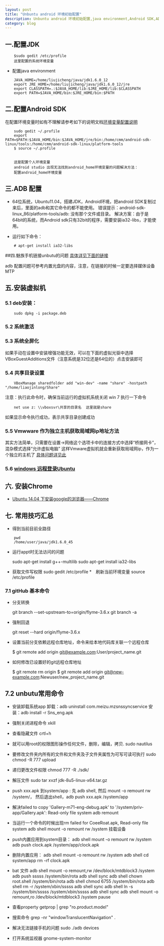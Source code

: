 ```yaml
---
layout: post
title: "Unbuntu android 环境初始配置"
description: Unbuntu android 环境初始配置,java environment,Android SDK,ADB 配置，虚拟机安装
category: blog
---
```


## 一.配置JDK

```
	$sudo gedit /etc/profile
	这里配置的系统环境变量
```
* 配置java environment

```
	JAVA_HOME=/home/liujicheng/java/jdk1.6.0_12
	export JRE_HOME=/home/liujicheng/java/jdk1.6.0_12/jre
	export CLASSPATH=.:$JAVA_HOME/lib:$JRE_HOME/lib:$CLASSPATH
	export PATH=$JAVA_HOME/bin:$JRE_HOME/bin:$PATH

```

## 二.配置Android SDK
在配置环境变量时如有不理解请参考如下的说明文档[环境变量配置说明](http://www.cnblogs.com/bluestorm/archive/2012/10/12/2721210.html)

```
	sudo gedit ~/.profile
	export PATH=$PATH:$JAVA_HOME/bin:$JAVA_HOME/jre/bin:/home/cmm/android-sdk-linux/tools:/home/cmm/android-sdk-linux/platform-tools
	$ source ~/.profile


	这是配置个人环境变量
	android studio 出现无法找到android_home环境变量的问题解决方法：
	配置android_home环境变量
```


## 三.ADB 配置
*  64位系统，Ubuntu11.04，搭建JDK，Android环境，把android SDK复制过来后，里面的adb和其它命令的都不能使用。
错误提示：android-sdk-linux_86/platform-tools/adb: 没有那个文件或目录。
解决方案：由于是64bit的系统，而Android sdk只有32bit的程序，需要安装ia32-libs，才能使用。

* 运行如下命令：
```
	# apt-get install ia32-libs
```


##四.魅族手机链接unbutu的问题
[具体详见下面的链接](http://jingyan.baidu.com/article/a3761b2ba329571576f9aa09.html)

adb 配置问题可参考内置光盘的内容，注意，在链接的时候一定要选择媒体设备MTP


## 五.安装虚拟机
### 5.1 deb安装：
```
	sudo dpkg -i package.deb
```


### 5.2 系统激活
### 5.3 系统全屏化
如果手动在设置中安装增强功能无效，可以在下面的虚拟光驱中选择VBoxGuestAdditions文件（注意系统是32位还是64位的）点击安装即可
### 5.4 共享目录设置

```
	VBoxManage sharedfolder add "win-dev" -name "share" -hostpath "/home/liaojinlong/Share"
```

注意：执行此命令时，确保当前运行的虚拟机系统关闭
win 7 执行一下命令
```
	net use z: \\vboxsvr\共享的目录名  这里就是share
```
如果显示命令执行成功，表示共享目录创建成功

### 5.5 Vmwware 作为独立主机获取局域网ip地址方法
其实方法简单，只需要在设置->网络这个选项卡中的连接方式中选择“桥接网卡”，混杂模式选择“允许虚拟电脑”
这样Vmware虚拟机就会重新获取局域网ip，作为一个独立的主机了
[具体问题详见此](http://zhidao.baidu.com/link?url=Em-j_y9WCHw306GLsxrU22hr_sq3FIHt7CPRFPvMfrxMH5vSmJO9Oz1NLNt2rVlCOR16OOFfL9yqB0RG_LKBoa)

### 5.6 [windows 远程登录Ubuntu](http://jingyan.baidu.com/article/a501d80cf71bc3ec630f5e0c.html)

## 六. 安装Chrome
* [Ubuntu 14.04 下安装google的浏览器——Chrome](http://jingyan.baidu.com/article/a681b0de18071e3b1843463b.html)


## 七. 常用技巧汇总

* 得到当前目前全路径
```
	pwd 
	/home/user/java/jdk1.6.0_45
```
* 运行appt时无法访问的问题

	sudo apt-get install g++-multilib
	sudo apt-get install ia32-libs


* 获取文件写权限
	sudo gedit /etc/profile
*　刷新当前环境变量
	source /etc/profile



### 7.1 gitHub 基本命令
* 分支转换

	git branch --set-upstream-to=origin/flyme-3.6.x
	git branch -a

* 强制回退

	git reset --hard origin/flyme-3.6.x

* 设置当前分支依赖远程仓库地址，命令来给本地代码库关联一个远程仓库

	$ git remote add origin git@example.com:User/project_name.git

* 如何修改已设置好的git远程仓库地址

	$ git remote rm origin
	$ git remote add origin git@new-example.com:Newuser/new_project_name.git


## 7.2 unbutu常用命令

* 安装卸载系统app
	卸载：adb uninstall com.meizu.mzsnssyncservice
	安装：adb install -r Sns_eng.apk

* 强制关闭进程命令
	xkill
* 查看隐藏文件
	crtl+h

* 就可以用root的权限图形操作任何文件，删除，编辑，拷贝.
sudo nautilus

* 要修改文件夹内所有的文件和文件夹及子文件夹属性为可写可读可执行
	sudo chmod -R 777 upload
* 递归更改文件权限
	chmod 777 -R ./sdk/

* 解压文件
	sudo tar xvzf jdk-8u5-linux-x64.tar.gz

* push xxx.apk 到system/app :
	先 adb shell, 然后 mount -o remount rw /system/，
	然后退出shell，adb push xxx.apk  /system/app


* 解决failed to copy 'Gallery-m71-eng-debug.apk' to '/system/priv-app/Gallery.apk': Read-only file system
	adb remount

* 当运行一个命令的时候出现rm failed for CoeeRoat.apk, Read-only file system
	adb shell mount -o remount rw /system  挂载设备

* push内置应用到system目录：
adb shell mount -o remount rw /system
adb push clock.apk /system/app/clock.apk

* 删除内置应用：
	adb shell mount -o remount rw /system
	adb shell
	cd system/app
	rm -rf clock.apk

* bat 文件
	adb shell mount -o remount,rw /dev/block/mtdblock3 /system
	adb push sssss  /system/bin/rota
	adb shell sync
	adb shell chown root.shell /system/bin/rota
	adb shell chmod 6755 /system/bin/rota
	adb shell rm -r /system/xbin/sssss
	adb shell sync
	adb shell ln -s /system/bin/sssss /system/xbin/sssss
	adb shell sync
	adb shell mount -o remount,ro /dev/block/mtdblock3 /system
	pause

* 查看property
	getprop | grep "ro.product.model"


* 搜索命令
	grep -nr "windowTranslucentNavigation" .


* 解决无法链接手机的问题
	sudo ./adb devices


* 打开系统监视器
	gnome-system-monitor
